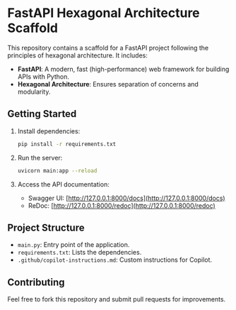 # FastAPI Hexagonal Architecture Scaffold

This repository contains a scaffold for a FastAPI project following the principles of hexagonal architecture. It includes:

- **FastAPI**: A modern, fast (high-performance) web framework for building APIs with Python.
- **Hexagonal Architecture**: Ensures separation of concerns and modularity.

## Getting Started

1. Install dependencies:
   ```bash
   pip install -r requirements.txt
   ```

2. Run the server:
   ```bash
   uvicorn main:app --reload
   ```

3. Access the API documentation:
   - Swagger UI: [http://127.0.0.1:8000/docs](http://127.0.0.1:8000/docs)
   - ReDoc: [http://127.0.0.1:8000/redoc](http://127.0.0.1:8000/redoc)

## Project Structure

- `main.py`: Entry point of the application.
- `requirements.txt`: Lists the dependencies.
- `.github/copilot-instructions.md`: Custom instructions for Copilot.

## Contributing

Feel free to fork this repository and submit pull requests for improvements.